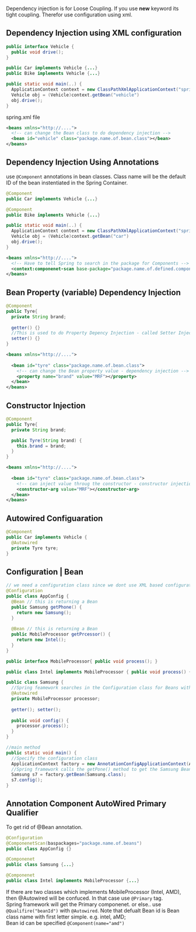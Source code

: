 Dependency injection is for Loose Coupling. If you use **new** keyword its tight coupling. Therefor use configuration using xml.
## Dependency Injection using XML configuration 
```java
public interface Vehicle {
  public void drive();
}

public Car implements Vehicle {...}
public Bike implements Vehicle {...}

public static void main(..) {
  ApplicationContext context = new ClassPathXmlApplicationContext("spring.xml");
  Vehicle obj = (Vehicle)context.getBean("vehicle")
  obj.drive();
}
```
spring.xml file
```xml
<beans xmlns="http://....">
  <!-- can change the Bean class to do dependency injection -->
  <bean id="vehicle" class="package.name.of.bean.class"></bean>
</beans>
```

## Dependency Injection Using Annotations
use ```@Component``` annotations in bean classes. Class name will be the default ID of the bean instentiated in the Spring Container.

```java
@Component
public Car implements Vehicle {...}

@Component
public Bike implements Vehicle {...}

public static void main(..) {
  ApplicationContext context = new ClassPathXmlApplicationContext("spring.xml");
  Vehicle obj = (Vehicle)context.getBean("car")
  obj.drive();
}
```
```xml
<beans xmlns="http://....">
  <!-- Have to tell Spring to search in the package for Components -->
  <context:componenet-scan base-package="package.name.of.defined.components"></context:component-scan>
</beans>
```

## Bean Property (variable) Dependency Injection
```java
@Component
public Tyre{
  private String brand;
   
  getter() {}
  //This is used to do Property Depency Injection - called Setter Injection
  setter() {}
}
```
```xml
<beans xmlns="http://....">
  
  <bean id="tyre" class="package.name.of.bean.class">
    <!-- can change the Bean property value - dependency injection -->
    <property name="brand" value="MRF"></property>
  </bean>
</beans>
```

## Constructor Injection
```java
@Component
public Tyre{
  private String brand;

  public Tyre(String brand) {
    this.brand = brand;
  }
}
```
```xml
<beans xmlns="http://....">
  
  <bean id="tyre" class="package.name.of.bean.class">
    <!-- can inject value throug the constructor - constructor injection-->
    <constructor-arg value="MRF"></constructor-arg>
  </bean>
</beans>
```

## Autowired Configuaration

```java
@Component
public Car implements Vehicle {
  @Autowired
  private Tyre tyre;
}
```

## Configuration | Bean

```java
// we need a configuration class since we dont use XML based configuration. Configuration is done in the class.
@Configuration
public class AppConfig {
  @Bean // this is returning a Bean
  public Samsung getPhone() {
    return new Samsung();
  }  
  
  @Bean // this is returning a Bean
  public MobileProcessor getPrcessor() {
    return new Intel();
  } 
}

public interface MobileProcessor{ public void process(); } 

public class Intel implements MobileProcessor { public void process() { ....} }

public class Samsung {
  //Spring feamework searches in the Configuration class for Beans with required types.
  @Autowired
  private MobileProcessor processor;
  
  getter(); setter();
  
  public void config() {
    processor.process();
  }
}

//main method
public static void main() {
  //Specify the configuration class
  ApplicationContext factory = new AnnotationConfigApplicationContext(AppConfig.class);
  //Spring framework calls the getPone() method to get the Samsung Bean.
  Samsung s7 = factory.getBean(Samsung.class);
  s7.config();
}
```

## Annotation Component AutoWired Primary Qualifier
To get rid of @Bean annotation.
```java
@Configuration
@ComponenetScan(baspackages="package.name.of.beans")
public class AppConfig {}

@Componenet
public class Samsung {...}

@Componenet
public class Intel implements MobileProcessor {...}
```

If there are two classes which implements MobileProcessor (Intel, AMD), then @Autowired will be confuced. In that case use ```@Primary``` tag.  
Spring framework will get the Primary componenet. or else..
use ```@Qualifire("beanId")``` with ```@Autowired```. Note that defualt Bean id is Bean class name with first letter simple. e.g. intel, aMD;  
Bean id can be specified ```@Component(name="amd")```

